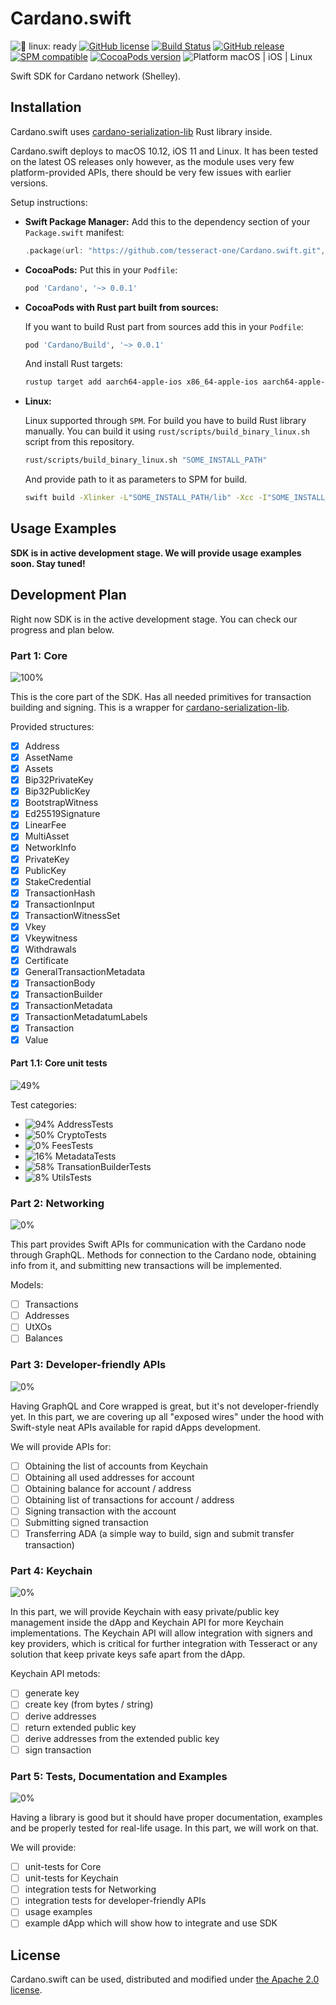 # Cardano.swift

![🐧 linux: ready](https://img.shields.io/badge/%F0%9F%90%A7%20linux-ready-red.svg)
[![GitHub license](https://img.shields.io/badge/license-Apache%202.0-lightgrey.svg)](LICENSE)
[![Build Status](https://github.com/tesseract-one/Cardano.swift/workflows/Build%20&%20Tests/badge.svg?branch=main)](https://github.com/tesseract-one/Cardano.swift/actions/workflows/build.yml?query=branch%3Amain)
[![GitHub release](https://img.shields.io/github/release/tesseract-one/Cardano.swift.svg)](https://github.com/tesseract-one/Cardano.swift/releases)
[![SPM compatible](https://img.shields.io/badge/SwiftPM-Compatible-brightgreen.svg)](https://swift.org/package-manager/)
[![CocoaPods version](https://img.shields.io/cocoapods/v/Cardano.svg)](https://cocoapods.org/pods/Cardano)
![Platform macOS | iOS | Linux](https://img.shields.io/badge/platform-Linux%20%7C%20macOS%20%7C%20iOS-orange.svg)

Swift SDK for Cardano network (Shelley).

## Installation

Cardano.swift uses [cardano-serialization-lib](https://github.com/Emurgo/cardano-serialization-lib) Rust library inside.

Cardano.swift deploys to macOS 10.12, iOS 11 and Linux. It has been tested on the latest OS releases only however, as the module uses very few platform-provided APIs, there should be very few issues with earlier versions.

Setup instructions:

- **Swift Package Manager:**
  Add this to the dependency section of your `Package.swift` manifest:

    ```Swift
    .package(url: "https://github.com/tesseract-one/Cardano.swift.git", from: "0.0.1")
    ```

- **CocoaPods:** Put this in your `Podfile`:

    ```Ruby
    pod 'Cardano', '~> 0.0.1'
    ```
  
- **CocoaPods with Rust part built from sources:**
  
  If you want to build Rust part from sources add this in your `Podfile`:
    ```Ruby
    pod 'Cardano/Build', '~> 0.0.1'
    ```
  And install Rust targets:
    ```sh
    rustup target add aarch64-apple-ios x86_64-apple-ios aarch64-apple-darwin x86_64-apple-darwin
    ```

- **Linux:**
  
  Linux supported through `SPM`. For build you have to build Rust library manually. You can build it using `rust/scripts/build_binary_linux.sh` script from this repository.
  ```sh
  rust/scripts/build_binary_linux.sh "SOME_INSTALL_PATH"
  ```
  And provide path to it as parameters to SPM for build.
  ```sh
  swift build -Xlinker -L"SOME_INSTALL_PATH/lib" -Xcc -I"SOME_INSTALL_PATH/include"
  ```

## Usage Examples

**SDK is in active development stage. We will provide usage examples soon. Stay tuned!**

## Development Plan

Right now SDK is in the active development stage. You can check our progress and plan below.

### Part 1: Core

![100%](https://progress-bar.dev/100?title=progress&width=150)

This is the core part of the SDK. Has all needed primitives for transaction building and signing.
This is a wrapper for [cardano-serialization-lib](https://github.com/Emurgo/cardano-serialization-lib).

Provided structures:

- [x] Address
- [x] AssetName
- [x] Assets
- [x] Bip32PrivateKey
- [x] Bip32PublicKey
- [x] BootstrapWitness
- [x] Ed25519Signature
- [x] LinearFee
- [x] MultiAsset
- [x] NetworkInfo
- [x] PrivateKey
- [x] PublicKey
- [x] StakeCredential
- [x] TransactionHash
- [x] TransactionInput
- [x] TransactionWitnessSet
- [x] Vkey
- [x] Vkeywitness
- [x] Withdrawals
- [x] Certificate
- [x] GeneralTransactionMetadata
- [x] TransactionBody
- [x] TransactionBuilder
- [x] TransactionMetadata
- [x] TransactionMetadatumLabels
- [x] Transaction
- [x] Value

#### Part 1.1: Core unit tests

![49%](https://progress-bar.dev/49?title=passed&width=150)

Test categories:

- ![94%](https://progress-bar.dev/94?width=150) AddressTests
- ![50%](https://progress-bar.dev/50?width=150) CryptoTests
- ![0%](https://progress-bar.dev/0?width=150) FeesTests
- ![16%](https://progress-bar.dev/16?width=150) MetadataTests
- ![58%](https://progress-bar.dev/58?width=150) TransationBuilderTests
- ![8%](https://progress-bar.dev/8?width=150) UtilsTests

### Part 2: Networking

![0%](https://progress-bar.dev/0?title=progress&width=150)

This part provides Swift APIs for communication with the Cardano node through GraphQL. Methods for connection to the Cardano node, obtaining info from it, and submitting new transactions will be implemented.

Models:

- [ ] Transactions
- [ ] Addresses
- [ ] UtXOs
- [ ] Balances

### Part 3: Developer-friendly APIs

![0%](https://progress-bar.dev/0?title=progress&width=150)

Having GraphQL and Core wrapped is great, but it's not developer-friendly yet. In this part, we are covering up all "exposed wires" under the hood with Swift-style neat APIs available for rapid dApps development.

We will provide APIs for:

- [ ] Obtaining the list of accounts from Keychain
- [ ] Obtaining all used addresses for account
- [ ] Obtaining balance for account / address
- [ ] Obtaining list of transactions for account / address
- [ ] Signing transaction with the account
- [ ] Submitting signed transaction 
- [ ] Transferring ADA (a simple way to build, sign and submit transfer transaction)

### Part 4: Keychain

![0%](https://progress-bar.dev/0?title=progress&width=150)

In this part, we will provide Keychain with easy private/public key management inside the dApp and Keychain API for more Keychain implementations.
The Keychain API will allow integration with signers and key providers, which is critical for further integration with Tesseract or any solution that keep private keys safe apart from the dApp.

Keychain API metods:

- [ ] generate key
- [ ] create key (from bytes / string)
- [ ] derive addresses
- [ ] return extended public key
- [ ] derive addresses from the extended public key
- [ ] sign transaction

### Part 5: Tests, Documentation and Examples

![0%](https://progress-bar.dev/0?title=progress&width=150)

Having a library is good but it should have proper documentation, examples and be properly tested for real-life usage.
In this part, we will work on that.

We will provide:

- [ ] unit-tests for Core
- [ ] unit-tests for Keychain
- [ ] integration tests for Networking
- [ ] integration tests for developer-friendly APIs
- [ ] usage examples
- [ ] example dApp which will show how to integrate and use SDK

## License

Cardano.swift can be used, distributed and modified under [the Apache 2.0 license](LICENSE).
